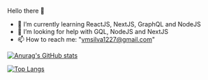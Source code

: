 Hello there 👋

- 🌱 I’m currently learning ReactJS, NextJS, GraphQL and NodeJS
- 🤔 I’m looking for help with GQL, NodeJS and NextJS
- 📫 How to reach me: "vmsilva1227@gmail.com"

[![Anurag's GitHub stats](https://github-readme-stats.vercel.app/api?username=ViniMS05&count_private=true&theme=merko)](https://github.com/anuraghazra/github-readme-stats)

[![Top Langs](https://github-readme-stats.vercel.app/api/top-langs/?username=ViniMS05&theme=merko)](https://github.com/anuraghazra/github-readme-stats)
